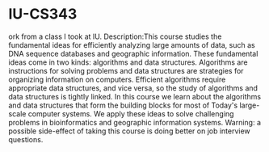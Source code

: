 # IU-CS343

ork from a class I took at IU. Description:This course studies the fundamental ideas for efficiently analyzing large amounts of data, such as DNA sequence databases and geographic information. These fundamental ideas come in two kinds: algorithms and data structures. Algorithms are instructions for solving problems and data structures are strategies for organizing information on computers. Efficient algorithms require appropriate data structures, and vice versa, so the study of algorithms and data structures is tightly linked. In this course we learn about the algorithms and data structures that form the building blocks for most of Today's large-scale computer systems. We apply these ideas to solve challenging problems in bioinformatics and geographic information systems. Warning: a possible side-effect of taking this course is doing better on job interview questions.

